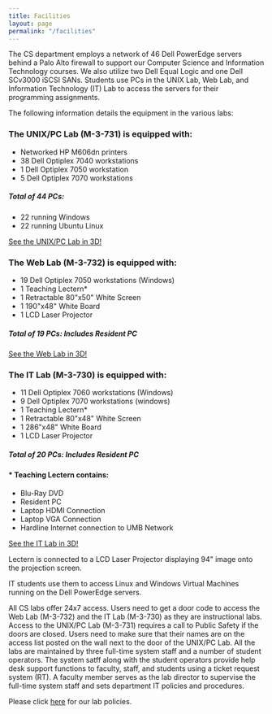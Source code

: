 ```yaml
---
title: Facilities
layout: page
permalink: "/facilities"
---
```


The CS department employs a network of 46 Dell PowerEdge servers behind a Palo
Alto firewall to support our Computer Science and Information Technology
courses.  We also utilize two Dell Equal Logic and one Dell SCv3000 iSCSI SANs. Students use PCs in the UNIX Lab, Web Lab, and Information Technology (IT) Lab
to access the servers for their programming assignments.

The following information details the equipment in the various labs:

<h3>The UNIX/PC Lab (M-3-731) is equipped with:</h3>
<ul>
    <li>Networked HP M606dn printers</li>
    <li>38 Dell Optiplex 7040 workstations</li>
    <li>1 Dell Optiplex 7050 workstation</li>
    <li>5 Dell Optiplex 7070 workstations</li>
</ul>
<h5>Total of 44 PCs:</h5>
<ul>
    <li>22 running Windows</li>
    <li>22 running Ubuntu Linux</li>
</ul>

<a href='360?unixlab.jpg'>See the UNIX/PC Lab in 3D!</a>

<h3>The Web Lab (M-3-732) is equipped with:</h3>
<ul>
   <li>19 Dell Optiplex 7050 workstations (Windows)</li>
   <li>1 Teaching Lectern*</li>
   <li>1 Retractable 80"x50" White Screen</li>
   <li>1 190"x48" White Board</li>
   <li>1 LCD Laser Projector</li>
</ul>
<h5>Total of 19 PCs: Includes Resident PC</h5>

<a href='360?weblab.jpg'>See the Web Lab in 3D!</a>

<h3>The IT Lab (M-3-730) is equipped with:</h3>
<ul>
    <li>11 Dell Optiplex 7060 workstations (Windows)</li>
    <li>9 Dell Optiplex 7070 workstations  (windows)</li>
    <li>1 Teaching Lectern*</li>
    <li>1 Retractable 80"x48" White Screen</li>
    <li>1 286"x48" White Board</li>
    <li>1 LCD Laser Projector</li>
</ul>
<h5>Total of 20 PCs: Includes Resident PC</h5>
<h4>* Teaching Lectern contains:</h4>
<ul>
    <li>Blu-Ray DVD</li>
    <li>Resident PC</li>
    <li>Laptop HDMI Connection</li>
    <li>Laptop VGA Connection</li>
    <li>Hardline Internet connection to UMB Network</li>
</ul>

<a href='360?itlab.jpg'>See the IT Lab in 3D!</a>

Lectern is connected to a LCD Laser Projector displaying 94" image onto the
projection screen.

IT students use them to access Linux and Windows Virtual Machines running on
the Dell PowerEdge servers.

All CS labs offer 24x7 access.  Users need to get a door code to access
the Web Lab (M-3-732) and the IT Lab (M-3-730) as they are instructional labs.
Access to the UNIX/PC Lab (M-3-731) requires a call to Public Safety if the
doors are closed.  Users need to make sure that their names are on the access
list posted on the wall next to the door of the UNIX/PC Lab.  All the labs are
maintained by three full-time system staff and a number of student operators.
The system satff along with the student operators provide help desk support
functions to faculty, staff, and students using a ticket request system
(RT).  A faculty member serves as the lab director to supervise the full-time
system staff and sets department IT policies and procedures.

Please click <a href="https://www.cs.umb.edu/CS_dept_IT_Policies.pdf">here</a> for our lab policies.
